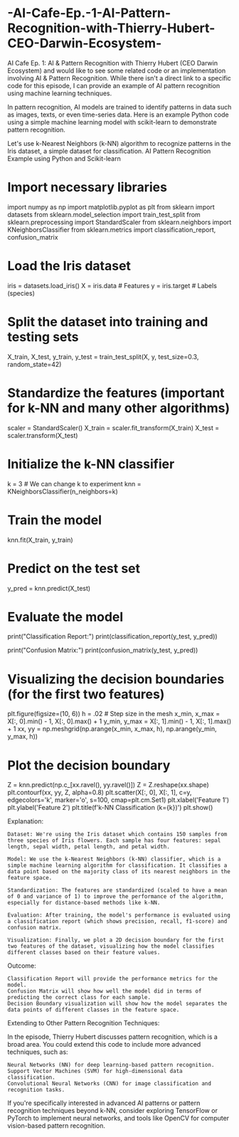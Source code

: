 # -AI-Cafe-Ep.-1-AI-Pattern-Recognition-with-Thierry-Hubert-CEO-Darwin-Ecosystem-
AI Cafe Ep. 1: AI & Pattern Recognition with Thierry Hubert (CEO Darwin Ecosystem) and would like to see some related code or an implementation involving AI & Pattern Recognition. While there isn't a direct link to a specific code for this episode, I can provide an example of AI pattern recognition using machine learning techniques.

In pattern recognition, AI models are trained to identify patterns in data such as images, texts, or even time-series data. Here is an example Python code using a simple machine learning model with scikit-learn to demonstrate pattern recognition.

Let's use k-Nearest Neighbors (k-NN) algorithm to recognize patterns in the Iris dataset, a simple dataset for classification.
AI Pattern Recognition Example using Python and Scikit-learn

# Import necessary libraries
import numpy as np
import matplotlib.pyplot as plt
from sklearn import datasets
from sklearn.model_selection import train_test_split
from sklearn.preprocessing import StandardScaler
from sklearn.neighbors import KNeighborsClassifier
from sklearn.metrics import classification_report, confusion_matrix

# Load the Iris dataset
iris = datasets.load_iris()
X = iris.data  # Features
y = iris.target  # Labels (species)

# Split the dataset into training and testing sets
X_train, X_test, y_train, y_test = train_test_split(X, y, test_size=0.3, random_state=42)

# Standardize the features (important for k-NN and many other algorithms)
scaler = StandardScaler()
X_train = scaler.fit_transform(X_train)
X_test = scaler.transform(X_test)

# Initialize the k-NN classifier
k = 3  # We can change k to experiment
knn = KNeighborsClassifier(n_neighbors=k)

# Train the model
knn.fit(X_train, y_train)

# Predict on the test set
y_pred = knn.predict(X_test)

# Evaluate the model
print("Classification Report:")
print(classification_report(y_test, y_pred))

print("Confusion Matrix:")
print(confusion_matrix(y_test, y_pred))

# Visualizing the decision boundaries (for the first two features)
plt.figure(figsize=(10, 6))
h = .02  # Step size in the mesh
x_min, x_max = X[:, 0].min() - 1, X[:, 0].max() + 1
y_min, y_max = X[:, 1].min() - 1, X[:, 1].max() + 1
xx, yy = np.meshgrid(np.arange(x_min, x_max, h), np.arange(y_min, y_max, h))

# Plot the decision boundary
Z = knn.predict(np.c_[xx.ravel(), yy.ravel()])
Z = Z.reshape(xx.shape)
plt.contourf(xx, yy, Z, alpha=0.8)
plt.scatter(X[:, 0], X[:, 1], c=y, edgecolors='k', marker='o', s=100, cmap=plt.cm.Set1)
plt.xlabel('Feature 1')
plt.ylabel('Feature 2')
plt.title(f'k-NN Classification (k={k})')
plt.show()

Explanation:

    Dataset: We're using the Iris dataset which contains 150 samples from three species of Iris flowers. Each sample has four features: sepal length, sepal width, petal length, and petal width.

    Model: We use the k-Nearest Neighbors (k-NN) classifier, which is a simple machine learning algorithm for classification. It classifies a data point based on the majority class of its nearest neighbors in the feature space.

    Standardization: The features are standardized (scaled to have a mean of 0 and variance of 1) to improve the performance of the algorithm, especially for distance-based methods like k-NN.

    Evaluation: After training, the model's performance is evaluated using a classification report (which shows precision, recall, f1-score) and confusion matrix.

    Visualization: Finally, we plot a 2D decision boundary for the first two features of the dataset, visualizing how the model classifies different classes based on their feature values.

Outcome:

    Classification Report will provide the performance metrics for the model.
    Confusion Matrix will show how well the model did in terms of predicting the correct class for each sample.
    Decision Boundary visualization will show how the model separates the data points of different classes in the feature space.

Extending to Other Pattern Recognition Techniques:

In the episode, Thierry Hubert discusses pattern recognition, which is a broad area. You could extend this code to include more advanced techniques, such as:

    Neural Networks (NN) for deep learning-based pattern recognition.
    Support Vector Machines (SVM) for high-dimensional data classification.
    Convolutional Neural Networks (CNN) for image classification and recognition tasks.

If you're specifically interested in advanced AI patterns or pattern recognition techniques beyond k-NN, consider exploring TensorFlow or PyTorch to implement neural networks, and tools like OpenCV for computer vision-based pattern recognition.
